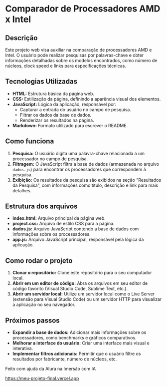 # Comparador de Processadores AMD x Intel

## Descrição
Este projeto web visa auxiliar na comparação de processadores AMD e Intel. O usuário pode realizar pesquisas por palavras-chave e obter informações detalhadas sobre os modelos encontrados, como número de núcleos, clock speed e links para especificações técnicas.

## Tecnologias Utilizadas
* **HTML:** Estrutura básica da página web.
* **CSS:** Estilização da página, definindo a aparência visual dos elementos.
* **JavaScript:** Lógica da aplicação, responsável por:
    * Capturar a entrada do usuário no campo de pesquisa.
    * Filtrar os dados da base de dados.
    * Renderizar os resultados na página.
* **Markdown:** Formato utilizado para escrever o README.

## Como funciona
1. **Pesquisa:** O usuário digita uma palavra-chave relacionada a um processador no campo de pesquisa.
2. **Filtragem:** O JavaScript filtra a base de dados (armazenada no arquivo `dados.js`) para encontrar os processadores que correspondem à pesquisa.
3. **Exibição:** Os resultados da pesquisa são exibidos na seção "Resultados da Pesquisa", com informações como título, descrição e link para mais detalhes.

## Estrutura dos arquivos
* **index.html:** Arquivo principal da página web.
* **project.css:** Arquivo de estilo CSS para a página.
* **dados.js:** Arquivo JavaScript contendo a base de dados com informações sobre os processadores.
* **app.js:** Arquivo JavaScript principal, responsável pela lógica da aplicação.

## Como rodar o projeto
1. **Clonar o repositório:** Clone este repositório para o seu computador local.
2. **Abrir em um editor de código:** Abra os arquivos em seu editor de código favorito (Visual Studio Code, Sublime Text, etc.).
3. **Abrir um servidor local:** Utilize um servidor local como o Live Server (extensão para Visual Studio Code) ou um servidor HTTP para visualizar a aplicação no seu navegador.

## Próximos passos
* **Expandir a base de dados:** Adicionar mais informações sobre os processadores, como benchmarks e gráficos comparativos.
* **Melhorar a interface do usuário:** Criar uma interface mais visual e interativa.
* **Implementar filtros adicionais:** Permitir que o usuário filtre os resultados por fabricante, número de núcleos, etc.

Feito com ajuda da Alura na Imersão com IA

https://meu-projeto-final.vercel.app
